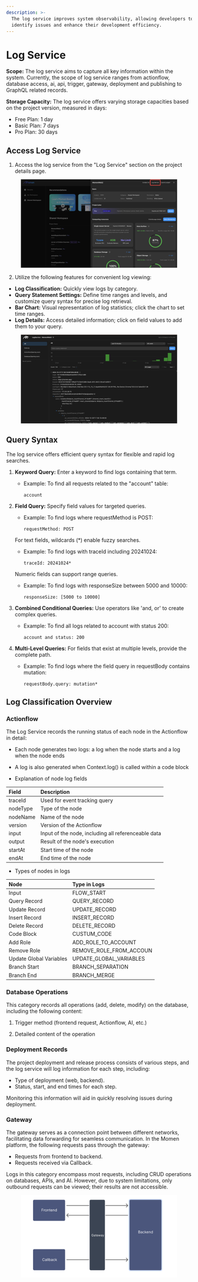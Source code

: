```yaml
---
description: >-
  The log service improves system observability, allowing developers to quickly
  identify issues and enhance their development efficiency.
---
```


# Log Service

**Scope:** The log service aims to capture all key information within the system. Currently, the scope of log service ranges from actionflow, database access, ai, api, trigger, gateway, deployment and publishing to GraphQL related records.

**Storage Capacity:** The log service offers varying storage capacities based on the project version, measured in days:

* Free Plan: 1 day
* Basic Plan: 7 days
* Pro Plan: 30 days

## Access Log Service

1. Access the log service from the "Log Service" section on the project details page.

<figure><img src="../.gitbook/assets/log.png" alt=""><figcaption></figcaption></figure>

2. Utilize the following features for convenient log viewing:

* **Log Classification:** Quickly view logs by category.
* **Query Statement Settings:** Define time ranges and levels, and customize query syntax for precise log retrieval.
* **Bar Chart:** Visual representation of log statistics; click the chart to set time ranges.
* **Log Details:** Access detailed information; click on field values to add them to your query.

<figure><img src="../.gitbook/assets/20241031-175313.jpeg" alt=""><figcaption></figcaption></figure>

## Query Syntax

The log service offers efficient query syntax for flexible and rapid log searches.

1. **Keyword Query:** Enter a keyword to find logs containing that term.
   *   Example: To find all requests related to the "account" table:

       ```
       account
       ```
2.  **Field Query:** Specify field values for targeted queries.

    *   Example: To find logs where requestMethod is POST:

        ```
        requestMethod: POST
        ```

    For text fields, wildcards (\*) enable fuzzy searches.

    *   Example: To find logs with traceId including 20241024:

        ```
        traceId: 20241024*
        ```

    Numeric fields can support range queries.

    *   Example: To find logs with responseSize between 5000 and 10000:

        ```
        responseSize: [5000 to 10000]
        ```
3. **Combined Conditional Queries:** Use operators like 'and, or' to create complex queries.
   *   Example: To find all logs related to account with status 200:

       ```
       account and status: 200
       ```
4. **Multi-Level Queries:** For fields that exist at multiple levels, provide the complete path.
   *   Example: To find logs where the field query in requestBody contains mutation:

       ```
       requestBody.query: mutation*
       ```

## Log Classification Overview

### Actionflow 

The Log Service records the running status of each node in the Actionflow in detail:

* Each node generates two logs: a log when the node starts and a log when the node ends

* A log is also generated when Context.log() is called within a code block

* Explanation of node log fields

| <div style="width:40px">Field</div> | <div style="width:160px;text-align:left">Description</div>             |
|:------|:-------------------|
| traceId  	| Used for event tracking query                 	|
| nodeType 	| Type of the node                       	|
| nodeName 	| Name of the node                         	|
| version  	| Version of the Actionflow                       	|
| input    	| Input of the node, including all referenceable data 	|
| output    | Result of the node's execution	|
| startAt  	| Start time of the node                  	|
| endAt  	| End time of the node                  	|

* Types of nodes in logs

| <div style="width:40px">Node</div> | <div style="width:160px;text-align:left">Type in Logs</div> |
|:-----|:-------------------|
| Input	   | FLOW_START                |
| Query Record | QUERY_RECORD                       	|
| Update Record 	| UPDATE_RECORD                        	|
| Insert Record  | INSERT_RECORD                	|
| Delete Record  | DELETE_RECORD	|
| Code Block   | CUSTUM_CODE	|
| Add Role  | ADD_ROLE_TO_ACCOUNT             	|
| Remove Role  | REMOVE_ROLE_FROM_ACCOUN           	|
| Update Global Variables 	| UPDATE_GLOBAL_VARIABLES         	|
| Branch Start 	| BRANCH_SEPARATION         	|
| Branch End 	| BRANCH_MERGE         	|

### Database Operations

This category records all operations (add, delete, modify) on the database, including the following content:

1. Trigger method (frontend request, Actionflow, AI, etc.)

2. Detailed content of the operation

### Deployment Records

The project deployment and release process consists of various steps, and the log service will log information for each step, including:

* Type of deployment (web, backend).
* Status, start, and end times for each step.&#x20;

Monitoring this information will aid in quickly resolving issues during deployment.

### Gateway

The gateway serves as a connection point between different networks, facilitating data forwarding for seamless communication. In the Momen platform, the following requests pass through the gateway:

* Requests from frontend to backend.
* Requests received via Callback.

Logs in this category encompass most requests, including CRUD operations on databases, APIs, and AI. However, due to system limitations, only outbound requests can be viewed; their results are not accessible.

<figure><img src="../.gitbook/assets/截屏2024-10-31 18.11.48.png" alt=""><figcaption></figcaption></figure>


